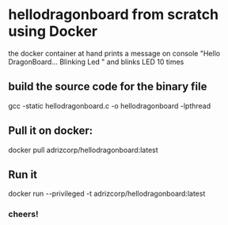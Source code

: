 # hellodragonboard from scratch using Docker

the docker container at hand prints a message on console
"Hello DragonBoard... Blinking Led "
and blinks LED 10 times

## build the source code for the binary file
gcc -static hellodragonboard.c -o hellodragonboard -lpthread

## Pull it on docker:

docker pull adrizcorp/hellodragonboard:latest

## Run it

docker run --privileged -t adrizcorp/hellodragonboard:latest

### cheers!


